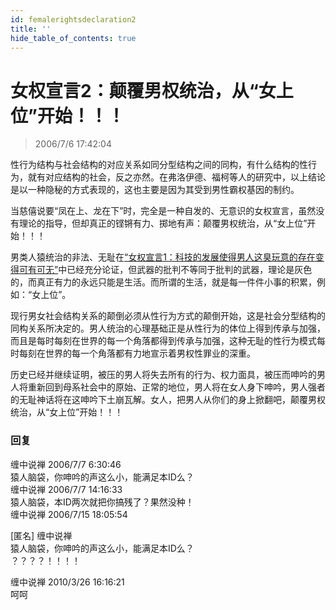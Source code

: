 ```yaml
---
id: femalerightsdeclaration2
title: ''
hide_table_of_contents: true
---
```


# 女权宣言2：颠覆男权统治，从“女上位”开始！！！

> 2006/7/6 17:42:04

性行为结构与社会结构的对应关系如同分型结构之间的同构，有什么结构的性行为，就有对应结构的社会，反之亦然。在弗洛伊德、福柯等人的研究中，以上结论是以一种隐秘的方式表现的，这也主要是因为其受到男性霸权基因的制约。

当慈僖说要“凤在上、龙在下”时，完全是一种自发的、无意识的女权宣言，虽然没有理论的指导，但却真正的铿锵有力、掷地有声：颠覆男权统治，从“女上位”开始！！！

男类人猿统治的非法、无耻在[“女权宣言1：科技的发展使得男人这臭玩意的存在变得可有可无”](../essays/femalerightsdeclaration.md)中已经充分论证，但武器的批判不等同于批判的武器，理论是灰色的，而真正有力的永远只能是生活。而所谓的生活，就是每一件件小事的积累，例如：“女上位”。

现行男女社会结构关系的颠倒必须从性行为方式的颠倒开始，这是社会分型结构的同构关系所决定的。男人统治的心理基础正是从性行为的体位上得到传承与加强，而且是每时每刻在世界的每一个角落都得到传承与加强，这种无耻的性行为模式每时每刻在世界的每一个角落都有力地宣示着男权性罪业的深重。

历史已经并继续证明，被压的男人将失去所有的行为、权力面具，被压而呻吟的男人将重新回到母系社会中的原始、正常的地位，男人将在女人身下呻吟，男人强者的无耻神话将在这呻吟下土崩瓦解。女人，把男人从你们的身上掀翻吧，颠覆男权统治，从“女上位”开始！！！

### 回复

<div class='blog-comment'>
<span class='blog-comment-chan'>缠中说禅</span> 2006/7/7 6:30:46<br/>
猿人脑袋，你呻吟的声这么小，能满足本ID么？
</div>

<div class='blog-comment'>
<span class='blog-comment-chan'>缠中说禅</span> 2006/7/7 14:16:33<br/>
猿人脑袋，本ID两次就把你搞残了？果然没种！
</div>

<div class='blog-comment'>
<span class='blog-comment-chan'>缠中说禅</span> 2006/7/15 18:05:54<br/>

[匿名] 缠中说禅<br/>
猿人脑袋，你呻吟的声这么小，能满足本ID么？<br/>
？？？？！！！！
</div>

<div class='blog-comment'>
<span class='blog-comment-chan'>缠中说禅</span> 2010/3/26 16:16:21<br/>
呵呵
</div>